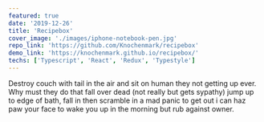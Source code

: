 ```yaml
---
featured: true
date: '2019-12-26'
title: 'Recipebox'
cover_image: './images/iphone-notebook-pen.jpg'
repo_link: 'https://github.com/Knochenmark/recipebox'
demo_link: 'https://knochenmark.github.io/recipebox/'
techs: ['Typescript', 'React', 'Redux', 'Typestyle']
---
```


Destroy couch with tail in the air and sit on human they not getting up ever. Why must they do that fall over dead (not really but gets sypathy) jump up to edge of bath, fall in then scramble in a mad panic to get out i can haz paw your face to wake you up in the morning but rub against owner.

